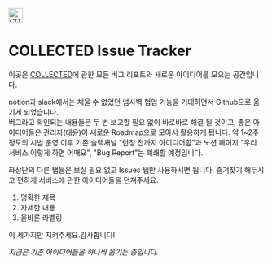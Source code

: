 [<img src="https://ci5.googleusercontent.com/proxy/SRX2t-giMsOxxtfGwjxqURqElKgl907r4OsTkepzbbBTHKqvf2B2IymMjHKvZaciMFZ_h5PXvtf8Uo9a-eJDJnsmsmswZiwemfgq7skMnfIUSfJaJ1YoCTfHOMdR9TPB9S1owPHV_3FrIIfnaeHnbzWgr1mmAn3_dzHF5XqCy5SppuwPIWw=s0-d-e1-ft#http://cdn.mcauto-images-production.sendgrid.net/55d8d8b3bb05316d/0d2cf820-8c04-4299-bb28-634135e20d42/1196x196.png" height="28px" alt="COLLECTED"></img>](https://collected.ondp.app)
# COLLECTED Issue Tracker

이곳은 [COLLECTED](https://collected.ondp.app)에 관한 모든 버그 리포트와 새로운 아이디어를 모으는 공간입니다.

notion과 slack에서는 채울 수 없었던 넘사벽 협업 기능을 기대하면서 Github으로 옮기게 되었습니다.   
버그라고 확인되는 내용들은 두 번 보고할 필요 없이 바로바로 해결 될 것이고, 좋은 아이디어들은 관리자(태윤)이 새로운 Roadmap으로 모아서 활용하게 됩니다.
약 1~2주 정도의 시범 운영 이후 기존 슬랙채널 "런칭 전까지 아이디어함"과 노션 페이지 "우리 서비스 이렇게 하면 어때요", "Bug Report"는 폐쇄할 예정입니다.

좌상단의 다른 탭들은 보실 필요 없고 Issues 탭만 사용하시면 됩니다.
즐겨찾기 해두시고 편하게 서비스에 관한 아이디어들을 던져주세요.

1. 명확한 제목
2. 자세한 내용
3. 올바른 라벨링

이 세가지만 지켜주세요.감사합니다!

*지금은 기존 아이디어들을 하나씩 옮기는 중입니다.*
